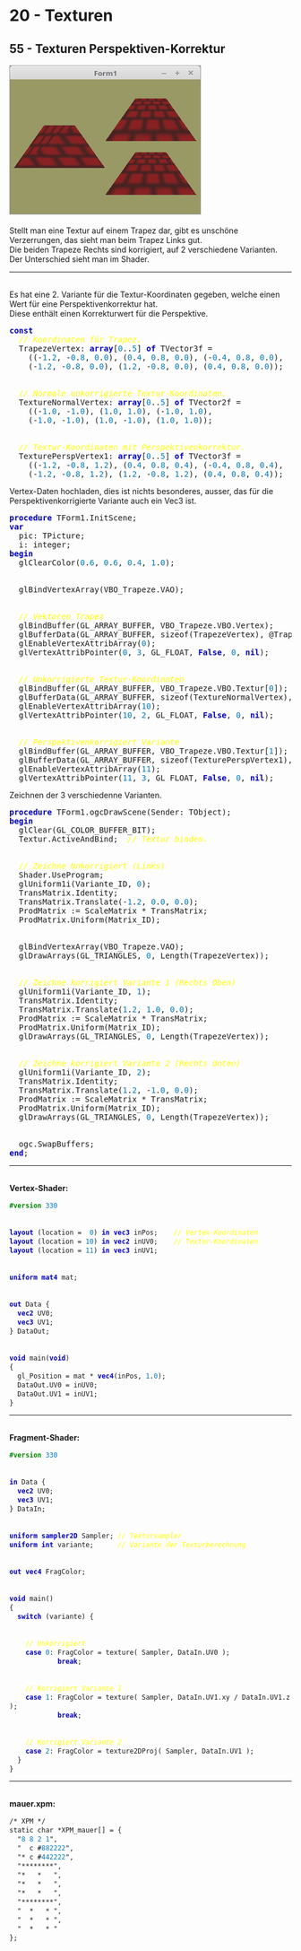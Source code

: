 <html>
    <b><h1>20 - Texturen</h1></b>
    <b><h2>55 - Texturen Perspektiven-Korrektur</h2></b>
<img src="image.png" alt="Selfhtml"><br><br>
Stellt man eine Textur auf einem Trapez dar, gibt es unschöne Verzerrungen, das sieht man beim Trapez Links gut.<br>
Die beiden Trapeze Rechts sind korrigiert, auf 2 verschiedene Varianten. Der Unterschied sieht man im Shader.<br>
<hr><br>
Es hat eine 2. Variante für die Textur-Koordinaten gegeben, welche einen Wert für eine Perspektivenkorrektur hat.<br>
Diese enthält einen Korrekturwert für die Perspektive.<br>
<pre><code=scal><b><font color="0000BB">const</font></b>
  <i><font color="#FFFF00">// Koordinaten für Trapez.</font></i>
  TrapezeVertex: <b><font color="0000BB">array</font></b>[<font color="#0077BB">0</font>..<font color="#0077BB">5</font>] <b><font color="0000BB">of</font></b> TVector3f =
    ((-<font color="#0077BB">1</font>.<font color="#0077BB">2</font>, -<font color="#0077BB">0</font>.<font color="#0077BB">8</font>, <font color="#0077BB">0</font>.<font color="#0077BB">0</font>), (<font color="#0077BB">0</font>.<font color="#0077BB">4</font>, <font color="#0077BB">0</font>.<font color="#0077BB">8</font>, <font color="#0077BB">0</font>.<font color="#0077BB">0</font>), (-<font color="#0077BB">0</font>.<font color="#0077BB">4</font>, <font color="#0077BB">0</font>.<font color="#0077BB">8</font>, <font color="#0077BB">0</font>.<font color="#0077BB">0</font>),
    (-<font color="#0077BB">1</font>.<font color="#0077BB">2</font>, -<font color="#0077BB">0</font>.<font color="#0077BB">8</font>, <font color="#0077BB">0</font>.<font color="#0077BB">0</font>), (<font color="#0077BB">1</font>.<font color="#0077BB">2</font>, -<font color="#0077BB">0</font>.<font color="#0077BB">8</font>, <font color="#0077BB">0</font>.<font color="#0077BB">0</font>), (<font color="#0077BB">0</font>.<font color="#0077BB">4</font>, <font color="#0077BB">0</font>.<font color="#0077BB">8</font>, <font color="#0077BB">0</font>.<font color="#0077BB">0</font>));
<br>
  <i><font color="#FFFF00">// Normale unkorrigierte Textur-Koordinaten.</font></i>
  TextureNormalVertex: <b><font color="0000BB">array</font></b>[<font color="#0077BB">0</font>..<font color="#0077BB">5</font>] <b><font color="0000BB">of</font></b> TVector2f =
    ((-<font color="#0077BB">1</font>.<font color="#0077BB">0</font>, -<font color="#0077BB">1</font>.<font color="#0077BB">0</font>), (<font color="#0077BB">1</font>.<font color="#0077BB">0</font>, <font color="#0077BB">1</font>.<font color="#0077BB">0</font>), (-<font color="#0077BB">1</font>.<font color="#0077BB">0</font>, <font color="#0077BB">1</font>.<font color="#0077BB">0</font>),
    (-<font color="#0077BB">1</font>.<font color="#0077BB">0</font>, -<font color="#0077BB">1</font>.<font color="#0077BB">0</font>), (<font color="#0077BB">1</font>.<font color="#0077BB">0</font>, -<font color="#0077BB">1</font>.<font color="#0077BB">0</font>), (<font color="#0077BB">1</font>.<font color="#0077BB">0</font>, <font color="#0077BB">1</font>.<font color="#0077BB">0</font>));
<br>
  <i><font color="#FFFF00">// Textur-Koordinaten mit Perspektivenkorrektur.</font></i>
  TexturePerspVertex1: <b><font color="0000BB">array</font></b>[<font color="#0077BB">0</font>..<font color="#0077BB">5</font>] <b><font color="0000BB">of</font></b> TVector3f =
    ((-<font color="#0077BB">1</font>.<font color="#0077BB">2</font>, -<font color="#0077BB">0</font>.<font color="#0077BB">8</font>, <font color="#0077BB">1</font>.<font color="#0077BB">2</font>), (<font color="#0077BB">0</font>.<font color="#0077BB">4</font>, <font color="#0077BB">0</font>.<font color="#0077BB">8</font>, <font color="#0077BB">0</font>.<font color="#0077BB">4</font>), (-<font color="#0077BB">0</font>.<font color="#0077BB">4</font>, <font color="#0077BB">0</font>.<font color="#0077BB">8</font>, <font color="#0077BB">0</font>.<font color="#0077BB">4</font>),
    (-<font color="#0077BB">1</font>.<font color="#0077BB">2</font>, -<font color="#0077BB">0</font>.<font color="#0077BB">8</font>, <font color="#0077BB">1</font>.<font color="#0077BB">2</font>), (<font color="#0077BB">1</font>.<font color="#0077BB">2</font>, -<font color="#0077BB">0</font>.<font color="#0077BB">8</font>, <font color="#0077BB">1</font>.<font color="#0077BB">2</font>), (<font color="#0077BB">0</font>.<font color="#0077BB">4</font>, <font color="#0077BB">0</font>.<font color="#0077BB">8</font>, <font color="#0077BB">0</font>.<font color="#0077BB">4</font>));</code></pre>
Vertex-Daten hochladen, dies ist nichts besonderes, ausser, das für die Perspektivenkorrigierte Variante auch ein Vec3 ist.<br>
<pre><code=scal><b><font color="0000BB">procedure</font></b> TForm1.InitScene;
<b><font color="0000BB">var</font></b>
  pic: TPicture;
  i: integer;
<b><font color="0000BB">begin</font></b>
  glClearColor(<font color="#0077BB">0</font>.<font color="#0077BB">6</font>, <font color="#0077BB">0</font>.<font color="#0077BB">6</font>, <font color="#0077BB">0</font>.<font color="#0077BB">4</font>, <font color="#0077BB">1</font>.<font color="#0077BB">0</font>);
<br>
  glBindVertexArray(VBO_Trapeze.VAO);
<br>
  <i><font color="#FFFF00">// Vektoren Trapez</font></i>
  glBindBuffer(GL_ARRAY_BUFFER, VBO_Trapeze.VBO.Vertex);
  glBufferData(GL_ARRAY_BUFFER, sizeof(TrapezeVertex), @TrapezeVertex, GL_STATIC_DRAW);
  glEnableVertexAttribArray(<font color="#0077BB">0</font>);
  glVertexAttribPointer(<font color="#0077BB">0</font>, <font color="#0077BB">3</font>, GL_FLOAT, <b><font color="0000BB">False</font></b>, <font color="#0077BB">0</font>, <b><font color="0000BB">nil</font></b>);
<br>
  <i><font color="#FFFF00">// Unkorrigierte Textur-Koordinaten</font></i>
  glBindBuffer(GL_ARRAY_BUFFER, VBO_Trapeze.VBO.Textur[<font color="#0077BB">0</font>]);
  glBufferData(GL_ARRAY_BUFFER, sizeof(TextureNormalVertex), @TextureNormalVertex, GL_STATIC_DRAW);
  glEnableVertexAttribArray(<font color="#0077BB">10</font>);
  glVertexAttribPointer(<font color="#0077BB">10</font>, <font color="#0077BB">2</font>, GL_FLOAT, <b><font color="0000BB">False</font></b>, <font color="#0077BB">0</font>, <b><font color="0000BB">nil</font></b>);
<br>
  <i><font color="#FFFF00">// Perspektivenkorrigiert Variante</font></i>
  glBindBuffer(GL_ARRAY_BUFFER, VBO_Trapeze.VBO.Textur[<font color="#0077BB">1</font>]);
  glBufferData(GL_ARRAY_BUFFER, sizeof(TexturePerspVertex1), @TexturePerspVertex1, GL_STATIC_DRAW);
  glEnableVertexAttribArray(<font color="#0077BB">11</font>);
  glVertexAttribPointer(<font color="#0077BB">11</font>, <font color="#0077BB">3</font>, GL_FLOAT, <b><font color="0000BB">False</font></b>, <font color="#0077BB">0</font>, <b><font color="0000BB">nil</font></b>);</code></pre>
Zeichnen der 3 verschiedenne Varianten.<br>
<pre><code=scal><b><font color="0000BB">procedure</font></b> TForm1.ogcDrawScene(Sender: TObject);
<b><font color="0000BB">begin</font></b>
  glClear(GL_COLOR_BUFFER_BIT);
  Textur.ActiveAndBind;  <i><font color="#FFFF00">// Textur binden.</font></i>
<br>
  <i><font color="#FFFF00">// Zeichne Unkorrigiert (Links)</font></i>
  Shader.UseProgram;
  glUniform1i(Variante_ID, <font color="#0077BB">0</font>);
  TransMatrix.Identity;
  TransMatrix.Translate(-<font color="#0077BB">1</font>.<font color="#0077BB">2</font>, <font color="#0077BB">0</font>.<font color="#0077BB">0</font>, <font color="#0077BB">0</font>.<font color="#0077BB">0</font>);
  ProdMatrix := ScaleMatrix * TransMatrix;
  ProdMatrix.Uniform(Matrix_ID);
<br>
  glBindVertexArray(VBO_Trapeze.VAO);
  glDrawArrays(GL_TRIANGLES, <font color="#0077BB">0</font>, Length(TrapezeVertex));
<br>
  <i><font color="#FFFF00">// Zeichne korrigiert Variante 1 (Rechts Oben)</font></i>
  glUniform1i(Variante_ID, <font color="#0077BB">1</font>);
  TransMatrix.Identity;
  TransMatrix.Translate(<font color="#0077BB">1</font>.<font color="#0077BB">2</font>, <font color="#0077BB">1</font>.<font color="#0077BB">0</font>, <font color="#0077BB">0</font>.<font color="#0077BB">0</font>);
  ProdMatrix := ScaleMatrix * TransMatrix;
  ProdMatrix.Uniform(Matrix_ID);
  glDrawArrays(GL_TRIANGLES, <font color="#0077BB">0</font>, Length(TrapezeVertex));
<br>
  <i><font color="#FFFF00">// Zeichne korrigiert Variante 2 (Rechts Unten)</font></i>
  glUniform1i(Variante_ID, <font color="#0077BB">2</font>);
  TransMatrix.Identity;
  TransMatrix.Translate(<font color="#0077BB">1</font>.<font color="#0077BB">2</font>, -<font color="#0077BB">1</font>.<font color="#0077BB">0</font>, <font color="#0077BB">0</font>.<font color="#0077BB">0</font>);
  ProdMatrix := ScaleMatrix * TransMatrix;
  ProdMatrix.Uniform(Matrix_ID);
  glDrawArrays(GL_TRIANGLES, <font color="#0077BB">0</font>, Length(TrapezeVertex));
<br>
  ogc.SwapBuffers;
<b><font color="0000BB">end</font></b>;</code></pre>
<hr><br>
<b>Vertex-Shader:</b><br>
<pre><code><b><font color="#008800">#version</font></b> <font color="#0077BB">330</font>
<br>
<b><font color="0000BB">layout</font></b> (location =  <font color="#0077BB">0</font>) <b><font color="0000BB">in</font></b> <b><font color="0000BB">vec3</font></b> inPos;    <i><font color="#FFFF00">// Vertex-Koordinaten</font></i>
<b><font color="0000BB">layout</font></b> (location = <font color="#0077BB">10</font>) <b><font color="0000BB">in</font></b> <b><font color="0000BB">vec2</font></b> inUV0;    <i><font color="#FFFF00">// Textur-Koordinaten</font></i>
<b><font color="0000BB">layout</font></b> (location = <font color="#0077BB">11</font>) <b><font color="0000BB">in</font></b> <b><font color="0000BB">vec3</font></b> inUV1;
<br>
<b><font color="0000BB">uniform</font></b> <b><font color="0000BB">mat4</font></b> mat;
<br>
<b><font color="0000BB">out</font></b> Data {
  <b><font color="0000BB">vec2</font></b> UV0;
  <b><font color="0000BB">vec3</font></b> UV1;
} DataOut;
<br>
<b><font color="0000BB">void</font></b> main(<b><font color="0000BB">void</font></b>)
{
  gl_Position = mat * <b><font color="0000BB">vec4</font></b>(inPos, <font color="#0077BB">1</font>.<font color="#0077BB">0</font>);
  DataOut.UV0 = inUV0;
  DataOut.UV1 = inUV1;
}
</code></pre>
<hr><br>
<b>Fragment-Shader:</b><br>
<pre><code><b><font color="#008800">#version</font></b> <font color="#0077BB">330</font>
<br>
<b><font color="0000BB">in</font></b> Data {
  <b><font color="0000BB">vec2</font></b> UV0;
  <b><font color="0000BB">vec3</font></b> UV1;
} DataIn;
<br>
<b><font color="0000BB">uniform</font></b> <b><font color="0000BB">sampler2D</font></b> Sampler; <i><font color="#FFFF00">// Textursampler</font></i>
<b><font color="0000BB">uniform</font></b> <b><font color="0000BB">int</font></b> variante;      <i><font color="#FFFF00">// Variante der Texturberechnung</font></i>
<br>
<b><font color="0000BB">out</font></b> <b><font color="0000BB">vec4</font></b> FragColor;
<br>
<b><font color="0000BB">void</font></b> main()
{
  <b><font color="0000BB">switch</font></b> (variante) {
<br>
    <i><font color="#FFFF00">// Unkorrigiert</font></i>
    <b><font color="0000BB">case</font></b> <font color="#0077BB">0</font>: FragColor = texture( Sampler, DataIn.UV0 );
            <b><font color="0000BB">break</font></b>;
<br>
    <i><font color="#FFFF00">// Korrigiert Variante 1</font></i>
    <b><font color="0000BB">case</font></b> <font color="#0077BB">1</font>: FragColor = texture( Sampler, DataIn.UV1.xy / DataIn.UV1.z );
            <b><font color="0000BB">break</font></b>;
<br>
    <i><font color="#FFFF00">// Korrigiert Variante 2</font></i>
    <b><font color="0000BB">case</font></b> <font color="#0077BB">2</font>: FragColor = texture2DProj( Sampler, DataIn.UV1 );
  }
}
</code></pre>
<hr><br>
<b>mauer.xpm:</b><br>
<pre><code>/* XPM */
static char *XPM_mauer[] = {
  "<font color="#0077BB">8</font> <font color="#0077BB">8</font> <font color="#0077BB">2</font> <font color="#0077BB">1</font>",
  "  c #<font color="#0077BB">882222</font>",
  "* c #<font color="#0077BB">442222</font>",
  "********",
  "*   *   ",
  "*   *   ",
  "*   *   ",
  "********",
  "  *   * ",
  "  *   * ",
  "  *   * "
};
</code></pre>
<br>
</html>
